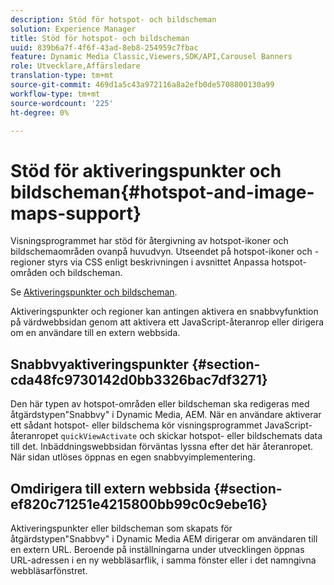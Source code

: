 ```yaml
---
description: Stöd för hotspot- och bildscheman
solution: Experience Manager
title: Stöd för hotspot- och bildscheman
uuid: 839b6a7f-4f6f-43ad-8eb8-254959c7fbac
feature: Dynamic Media Classic,Viewers,SDK/API,Carousel Banners
role: Utvecklare,Affärsledare
translation-type: tm+mt
source-git-commit: 469d1a5c43a972116a8a2efb0de5708800130a99
workflow-type: tm+mt
source-wordcount: '225'
ht-degree: 0%

---
```



# Stöd för aktiveringspunkter och bildscheman{#hotspot-and-image-maps-support}

Visningsprogrammet har stöd för återgivning av hotspot-ikoner och bildschemaområden ovanpå huvudvyn. Utseendet på hotspot-ikoner och -regioner styrs via CSS enligt beskrivningen i avsnittet Anpassa hotspot-områden och bildscheman.

Se [Aktiveringspunkter och bildscheman](../../c-html5-aem-asset-viewers/c-html5-aem-carousel/c-html5-aem-carousel-customizingviewer/r-html5-aem-carousel-customize-hotspots-imagemaps.md#reference-2ac3cc414ef2467390bf53145f1d8d74).

Aktiveringspunkter och regioner kan antingen aktivera en snabbvyfunktion på värdwebbsidan genom att aktivera ett JavaScript-återanrop eller dirigera om en användare till en extern webbsida.

## Snabbvyaktiveringspunkter {#section-cda48fc9730142d0bb3326bac7df3271}

Den här typen av hotspot-områden eller bildscheman ska redigeras med åtgärdstypen&quot;Snabbvy&quot; i Dynamic Media, AEM. När en användare aktiverar ett sådant hotspot- eller bildschema kör visningsprogrammet JavaScript-återanropet `quickViewActivate` och skickar hotspot- eller bildschemats data till det. Inbäddningswebbsidan förväntas lyssna efter det här återanropet. När sidan utlöses öppnas en egen snabbvyimplementering.

## Omdirigera till extern webbsida {#section-ef820c71251e4215800bb99c0c9ebe16}

Aktiveringspunkter eller bildscheman som skapats för åtgärdstypen&quot;Snabbvy&quot; i Dynamic Media AEM dirigerar om användaren till en extern URL. Beroende på inställningarna under utvecklingen öppnas URL-adressen i en ny webbläsarflik, i samma fönster eller i det namngivna webbläsarfönstret.
